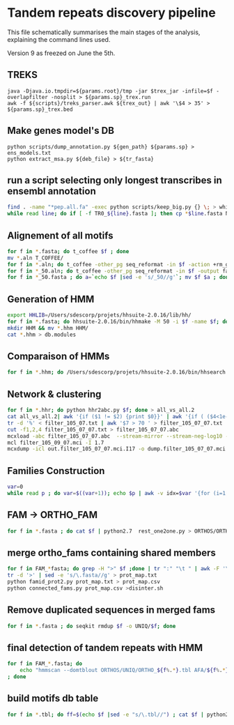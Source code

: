 # Tandem repeats discovery pipeline 
This file schematically summarises the main stages of the analysis, explaining the command lines used. 

Version 9 as freezed on June the 5th. 

## TREKS

```nextflow 
java -Djava.io.tmpdir=${params.root}/tmp -jar $trex_jar -infile=$f -overlapfilter -nosplit > ${params.sp}_trex.run 
awk -f ${scripts}/treks_parser.awk ${trex_out} | awk '\$4 > 35' > ${params.sp}_trex.bed
````

## Make genes model's DB  
```nextflow 
python scripts/dump_annotation.py ${gen_path} ${params.sp} > ens_models.txt 
python extract_msa.py ${deb_file} > ${tr_fasta} 
```

## run a script selecting only longest transcribes in ensembl annotation
```sh 
find . -name "*pep.all.fa" -exec python scripts/keep_big.py {} \; > white_list_of_pep.txt  
while read line; do if [ -f TR0_${line}.fasta ]; then cp *$line.fasta NO_ALTER/; fi; done < white_list_of_pep.txt 
```

## Alignement of all motifs
```sh
for f in *.fasta; do t_coffee $f ; done 
mv *.aln T_COFFEE/
for f in *.aln; do t_coffee -other_pg seq_reformat -in $f -action +rm_gap 50 > ${f%.*}_50.aln ; done # col with more 50% of "-" 
for f in *_50.aln; do t_coffee -other_pg seq_reformat -in $f -output fasta_aln > ${f%.*}.fasta ; done # reformat to fasta 
for f in *_50.fasta ; do a=`echo $f |sed -e 's/_50//g'`; mv $f $a ; done 
```

## Generation of HMM
```sh
export HHLIB=/Users/sdescorp/projets/hhsuite-2.0.16/lib/hh/
for f in *.fasta; do hhsuite-2.0.16/bin/hhmake -M 50 -i $f -name $f; done 
mkdir HHM && mv *.hhm HHM/
cat *.hhm > db.modules
```

## Comparaison of HMMs
```sh
for f in *.hhm; do /Users/sdescorp/projets/hhsuite-2.0.16/bin/hhsearch -i $f -d modules.db ; done 
```

## Network & clustering 
```sh
for f in *.hhr; do python hhr2abc.py $f; done > all_vs_all.2
cat all_vs_all.2| awk '{if ($1 != $2) {print $0}}' | awk '{if ( ($4<1e-5) && ($6/$10 > 0.7) ) {print $0}}' > filter_105_07.txt
tr -d '%' < filter_105_07.txt | awk '$7 > 70 ' > filter_105_07_07.txt
cut -f1,2,4 filter_105_07_07.txt > filter_105_07_07.abc
mcxload -abc filter_105_07_07.abc  --stream-mirror --stream-neg-log10 -stream-tf 'ceil(200)' -o filter_105_07_07.mci -write-tab filter_105_07_07.tab 
mcl filter_105_09_07.mci -I 1.7
mcxdump -icl out.filter_105_07_07.mci.I17 -o dump.filter_105_07_07.mci.I17 -tabr filter_105_07_07.tab 
```

## Families Construction 
```sh
var=0
while read p ; do var=$((var+1)); echo $p | awk -v idx=$var '{for (i=1; i<=NF; i++) {o = o $i " "}} END {print "cat " o " | tr -d \"-\" > FAM_" idx}'  ; done < dump.mcl
```

## FAM -> ORTHO_FAM 
```sh
for f in *.fasta ; do cat $f | python2.7  rest_one2one.py > ORTHOS/ORTHO_${f}; done 
```

## merge ortho_fams containing shared members 
```sh
for f in FAM_*fasta; do grep -H ">" $f ;done | tr ":" "\t " | awk -F '\t' -v OFS='\t' '{split($2,a,"_");print $1, a[1]}' | 
tr -d '>' | sed -e 's/\.fasta//g' > prot_map.txt 
python famid_prot2.py prot_map.txt > prot_map.csv
python connected_fams.py prot_map.csv >disinter.sh
```
 
## Remove duplicated sequences in merged fams 
```sh
for f in *.fasta ; do seqkit rmdup $f -o UNIQ/$f; done 
```

## final detection of tandem repeats with HMM 
```sh
for f in FAM_*.fasta; do 
    echo "hmmscan --domtblout ORTHOS/UNIQ/ORTHO_${f%.*}.tbl AFA/${f%.*}-90.hmm ORTHOS/UNIQ/ORTHO_${f}" 
; done
```

## build motifs db table
```sh
for f in *.tbl; do ff=$(echo $f |sed -e "s/\.tbl//") ; cat $f | python2.7 ../tbl2db.py $ff; done > motifs.table 
```



